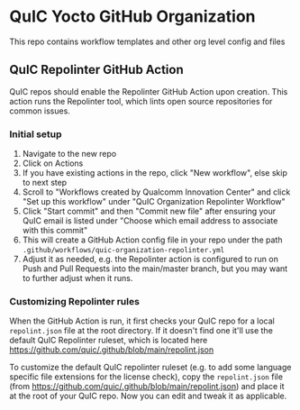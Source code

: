# QuIC Yocto GitHub Organization

This repo contains workflow templates and other org level config and files

## QuIC Repolinter GitHub Action

QuIC repos should enable the Repolinter GitHub Action upon creation. This action runs the Repolinter tool, which lints open source repositories for common issues.

### Initial setup

1. Navigate to the new repo
1. Click on Actions
1. If you have existing actions in the repo, click "New workflow", else skip to next step
1. Scroll to "Workflows created by Qualcomm Innovation Center" and click "Set up this workflow" under "QuIC Organization Repolinter Workflow"
1. Click "Start commit" and then "Commit new file" after ensuring your QuIC email is listed under "Choose which email address to associate with this commit"
1. This will create a GitHub Action config file in your repo under the path `.github/workflows/quic-organization-repolinter.yml`
1. Adjust it as needed, e.g. the Repolinter action is configured to run on Push and Pull Requests into the main/master branch, but you may want to further adjust when it runs.

### Customizing Repolinter rules

When the GitHub Action is run, it first checks your QuIC repo for a local `repolint.json` file at the root directory. If it doesn't find one it'll use the default QuIC Repolinter ruleset, which is located here https://github.com/quic/.github/blob/main/repolint.json

To customize the default QuIC repolinter ruleset (e.g. to add some language specific file extensions for the license check), copy the `repolint.json` file (from https://github.com/quic/.github/blob/main/repolint.json) and place it at the root of your QuIC repo. Now you can edit and tweak it as applicable.
